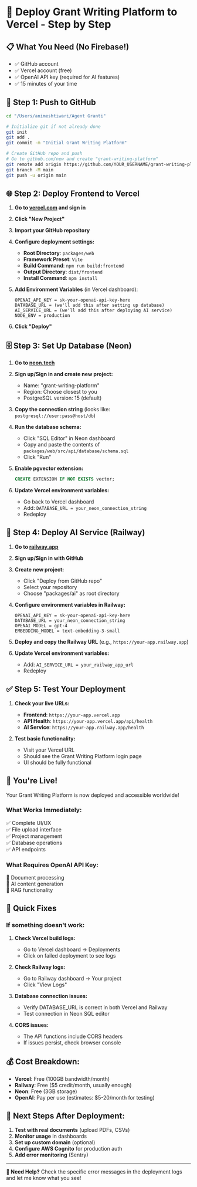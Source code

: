 # 🚀 Deploy Grant Writing Platform to Vercel - Step by Step

## **📋 What You Need (No Firebase!)**
- ✅ GitHub account
- ✅ Vercel account (free)
- ✅ OpenAI API key (required for AI features)
- ✅ 15 minutes of your time

## **🎯 Step 1: Push to GitHub**

```bash
cd "/Users/animeshtiwari/Agent Granti"

# Initialize git if not already done
git init
git add .
git commit -m "Initial Grant Writing Platform"

# Create GitHub repo and push
# Go to github.com/new and create "grant-writing-platform"
git remote add origin https://github.com/YOUR_USERNAME/grant-writing-platform.git
git branch -M main
git push -u origin main
```

## **🌐 Step 2: Deploy Frontend to Vercel**

1. **Go to [vercel.com](https://vercel.com) and sign in**

2. **Click "New Project"**

3. **Import your GitHub repository**

4. **Configure deployment settings:**
   - **Root Directory**: `packages/web`
   - **Framework Preset**: `Vite`
   - **Build Command**: `npm run build:frontend`
   - **Output Directory**: `dist/frontend`
   - **Install Command**: `npm install`

5. **Add Environment Variables** (in Vercel dashboard):
   ```
   OPENAI_API_KEY = sk-your-openai-api-key-here
   DATABASE_URL = (we'll add this after setting up database)
   AI_SERVICE_URL = (we'll add this after deploying AI service)
   NODE_ENV = production
   ```

6. **Click "Deploy"**

## **🗄️ Step 3: Set Up Database (Neon)**

1. **Go to [neon.tech](https://neon.tech)**

2. **Sign up/Sign in and create new project:**
   - Name: "grant-writing-platform"
   - Region: Choose closest to you
   - PostgreSQL version: 15 (default)

3. **Copy the connection string** (looks like: `postgresql://user:pass@host/db`)

4. **Run the database schema:**
   - Click "SQL Editor" in Neon dashboard
   - Copy and paste the contents of `packages/web/src/api/database/schema.sql`
   - Click "Run"

5. **Enable pgvector extension:**
   ```sql
   CREATE EXTENSION IF NOT EXISTS vector;
   ```

6. **Update Vercel environment variables:**
   - Go back to Vercel dashboard
   - Add: `DATABASE_URL = your_neon_connection_string`
   - Redeploy

## **🤖 Step 4: Deploy AI Service (Railway)**

1. **Go to [railway.app](https://railway.app)**

2. **Sign up/Sign in with GitHub**

3. **Create new project:**
   - Click "Deploy from GitHub repo"
   - Select your repository
   - Choose "packages/ai" as root directory

4. **Configure environment variables in Railway:**
   ```
   OPENAI_API_KEY = sk-your-openai-api-key-here
   DATABASE_URL = your_neon_connection_string
   OPENAI_MODEL = gpt-4
   EMBEDDING_MODEL = text-embedding-3-small
   ```

5. **Deploy and copy the Railway URL** (e.g., `https://your-app.railway.app`)

6. **Update Vercel environment variables:**
   - Add: `AI_SERVICE_URL = your_railway_app_url`
   - Redeploy

## **✅ Step 5: Test Your Deployment**

1. **Check your live URLs:**
   - **Frontend**: `https://your-app.vercel.app`
   - **API Health**: `https://your-app.vercel.app/api/health`
   - **AI Service**: `https://your-app.railway.app/health`

2. **Test basic functionality:**
   - Visit your Vercel URL
   - Should see the Grant Writing Platform login page
   - UI should be fully functional

## **🎉 You're Live!**

Your Grant Writing Platform is now deployed and accessible worldwide!

### **What Works Immediately:**
✅ Complete UI/UX  
✅ File upload interface  
✅ Project management  
✅ Database operations  
✅ API endpoints  

### **What Requires OpenAI API Key:**
🔑 Document processing  
🔑 AI content generation  
🔑 RAG functionality  

## **🔧 Quick Fixes**

### **If something doesn't work:**

1. **Check Vercel build logs:**
   - Go to Vercel dashboard → Deployments
   - Click on failed deployment to see logs

2. **Check Railway logs:**
   - Go to Railway dashboard → Your project
   - Click "View Logs"

3. **Database connection issues:**
   - Verify DATABASE_URL is correct in both Vercel and Railway
   - Test connection in Neon SQL editor

4. **CORS issues:**
   - The API functions include CORS headers
   - If issues persist, check browser console

## **💰 Cost Breakdown:**
- **Vercel**: Free (100GB bandwidth/month)
- **Railway**: Free ($5 credit/month, usually enough)
- **Neon**: Free (3GB storage)
- **OpenAI**: Pay per use (estimates: $5-20/month for testing)

## **🚀 Next Steps After Deployment:**

1. **Test with real documents** (upload PDFs, CSVs)
2. **Monitor usage** in dashboards
3. **Set up custom domain** (optional)
4. **Configure AWS Cognito** for production auth
5. **Add error monitoring** (Sentry)

---

**🎯 Need Help?** Check the specific error messages in the deployment logs and let me know what you see!